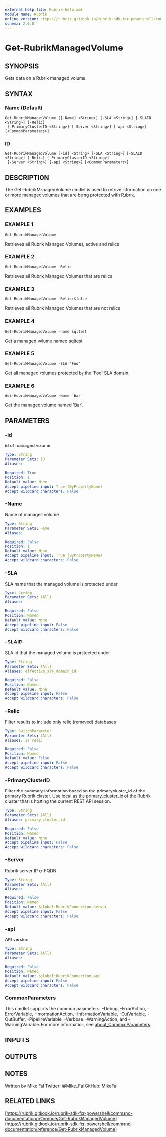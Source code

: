 ```yaml
---
external help file: Rubrik-help.xml
Module Name: Rubrik
online version: https://rubrik.gitbook.io/rubrik-sdk-for-powershell/command-documentation/reference/Get-RubrikManagedVolume
schema: 2.0.0
---
```


# Get-RubrikManagedVolume

## SYNOPSIS
Gets data on a Rubrik managed volume

## SYNTAX

### Name (Default)
```
Get-RubrikManagedVolume [[-Name] <String>] [-SLA <String>] [-SLAID <String>] [-Relic]
 [-PrimaryClusterID <String>] [-Server <String>] [-api <String>] [<CommonParameters>]
```

### ID
```
Get-RubrikManagedVolume [-id] <String> [-SLA <String>] [-SLAID <String>] [-Relic] [-PrimaryClusterID <String>]
 [-Server <String>] [-api <String>] [<CommonParameters>]
```

## DESCRIPTION
The Get-RubrikManagedVolume cmdlet is used to retrive information 
on one or more managed volumes that are being protected 
with Rubrik.

## EXAMPLES

### EXAMPLE 1
```
Get-RubrikManagedVolume
```

Retrieves all Rubrik Managed Volumes, active and relics

### EXAMPLE 2
```
Get-RubrikManagedVolume -Relic
```

Retrieves all Rubrik Managed Volumes that are relics

### EXAMPLE 3
```
Get-RubrikManagedVolume -Relic:$false
```

Retrieves all Rubrik Managed Volumes that are not relics

### EXAMPLE 4
```
Get-RubrikManagedVolume -name sqltest
```

Get a managed volume named sqltest

### EXAMPLE 5
```
Get-RubrikManagedVolume -SLA 'Foo'
```

Get all managed volumes protected by the 'Foo' SLA domain.

### EXAMPLE 6
```
Get-RubrikManagedVolume -Name 'Bar'
```

Get the managed volume named 'Bar'.

## PARAMETERS

### -id
id of managed volume

```yaml
Type: String
Parameter Sets: ID
Aliases:

Required: True
Position: 1
Default value: None
Accept pipeline input: True (ByPropertyName)
Accept wildcard characters: False
```

### -Name
Name of managed volume

```yaml
Type: String
Parameter Sets: Name
Aliases:

Required: False
Position: 1
Default value: None
Accept pipeline input: True (ByPropertyName)
Accept wildcard characters: False
```

### -SLA
SLA name that the managed volume is protected under

```yaml
Type: String
Parameter Sets: (All)
Aliases:

Required: False
Position: Named
Default value: None
Accept pipeline input: False
Accept wildcard characters: False
```

### -SLAID
SLA id that the managed volume is protected under

```yaml
Type: String
Parameter Sets: (All)
Aliases: effective_sla_domain_id

Required: False
Position: Named
Default value: None
Accept pipeline input: False
Accept wildcard characters: False
```

### -Relic
Filter results to include only relic (removed) databases

```yaml
Type: SwitchParameter
Parameter Sets: (All)
Aliases: is_relic

Required: False
Position: Named
Default value: False
Accept pipeline input: False
Accept wildcard characters: False
```

### -PrimaryClusterID
Filter the summary information based on the primarycluster_id of the primary Rubrik cluster.
Use local as the primary_cluster_id of the Rubrik cluster that is hosting the current REST API session.

```yaml
Type: String
Parameter Sets: (All)
Aliases: primary_cluster_id

Required: False
Position: Named
Default value: None
Accept pipeline input: False
Accept wildcard characters: False
```

### -Server
Rubrik server IP or FQDN

```yaml
Type: String
Parameter Sets: (All)
Aliases:

Required: False
Position: Named
Default value: $global:RubrikConnection.server
Accept pipeline input: False
Accept wildcard characters: False
```

### -api
API version

```yaml
Type: String
Parameter Sets: (All)
Aliases:

Required: False
Position: Named
Default value: $global:RubrikConnection.api
Accept pipeline input: False
Accept wildcard characters: False
```

### CommonParameters
This cmdlet supports the common parameters: -Debug, -ErrorAction, -ErrorVariable, -InformationAction, -InformationVariable, -OutVariable, -OutBuffer, -PipelineVariable, -Verbose, -WarningAction, and -WarningVariable. For more information, see [about_CommonParameters](http://go.microsoft.com/fwlink/?LinkID=113216).

## INPUTS

## OUTPUTS

## NOTES
Written by Mike Fal
Twitter: @Mike_Fal
GitHub: MikeFal

## RELATED LINKS

[https://rubrik.gitbook.io/rubrik-sdk-for-powershell/command-documentation/reference/Get-RubrikManagedVolume](https://rubrik.gitbook.io/rubrik-sdk-for-powershell/command-documentation/reference/Get-RubrikManagedVolume)

